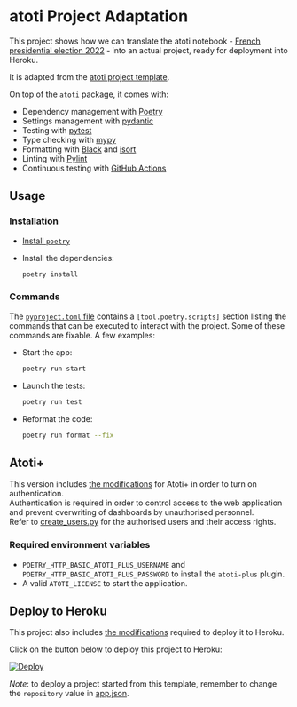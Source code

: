 # atoti Project Adaptation

This project shows how we can translate the atoti notebook - [French presidential election 2022](https://github.com/atoti/notebooks/blob/master/notebooks/french-presidential-election) - into an actual project, ready for deployment into Heroku.

It is adapted from the [atoti project template](https://github.com/atoti/project-template).

On top of the `atoti` package, it comes with:

- Dependency management with [Poetry](https://python-poetry.org/)
- Settings management with [pydantic](https://pydantic-docs.helpmanual.io/usage/settings/)
- Testing with [pytest](https://docs.pytest.org/)
- Type checking with [mypy](http://mypy-lang.org/)
- Formatting with [Black](https://black.readthedocs.io/) and [isort](https://pycqa.github.io/isort/)
- Linting with [Pylint](https://www.pylint.org/)
- Continuous testing with [GitHub Actions](https://github.com/features/actions)

## Usage

### Installation

- [Install `poetry`](https://python-poetry.org/docs/#installation)
- Install the dependencies:

  ```bash
  poetry install
  ```

### Commands

The [`pyproject.toml` file](pyproject.toml) contains a `[tool.poetry.scripts]` section listing the commands that can be executed to interact with the project.
Some of these commands are fixable.
A few examples:

- Start the app:

  ```bash
  poetry run start
  ```

- Launch the tests:

  ```bash
  poetry run test
  ```

- Reformat the code:

  ```bash
  poetry run format --fix
  ```

## Atoti+

This version includes [the modifications](https://github.com/atoti/project-template/compare/atoti-plus) for Atoti+ in order to turn on authentication.  
Authentication is required in order to control access to the web application and prevent overwriting of dashboards by unauthorised personnel.  
Refer to [create_users.py](app/create_users.py) for the authorised users and their access rights.

### Required environment variables

- `POETRY_HTTP_BASIC_ATOTI_PLUS_USERNAME` and `POETRY_HTTP_BASIC_ATOTI_PLUS_PASSWORD` to install the `atoti-plus` plugin.
- A valid `ATOTI_LICENSE` to start the application.

## Deploy to Heroku

This project also includes [the modifications](https://github.com/atoti/project-template/compare/deploy-to-heroku) required to deploy it to Heroku.

Click on the button below to deploy this project to Heroku:

[![Deploy](https://www.herokucdn.com/deploy/button.svg)](https://heroku.com/deploy)

_Note_: to deploy a project started from this template, remember to change the `repository` value in [app.json](app.json).
